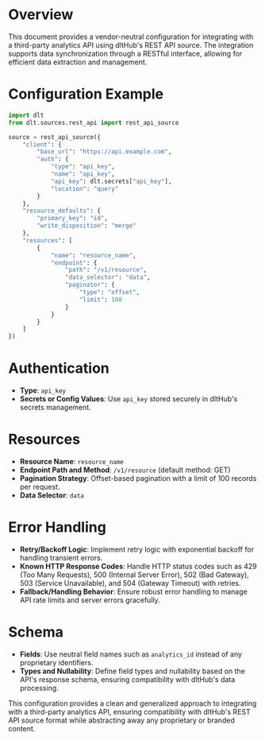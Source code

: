 # Overview

This document provides a vendor-neutral configuration for integrating with a third-party analytics API using dltHub's REST API source. The integration supports data synchronization through a RESTful interface, allowing for efficient data extraction and management.

# Configuration Example

```python
import dlt
from dlt.sources.rest_api import rest_api_source

source = rest_api_source({
    "client": {
        "base_url": "https://api.example.com",
        "auth": {
            "type": "api_key",
            "name": "api_key",
            "api_key": dlt.secrets["api_key"],
            "location": "query"
        }
    },
    "resource_defaults": {
        "primary_key": "id",
        "write_disposition": "merge"
    },
    "resources": [
        {
            "name": "resource_name",
            "endpoint": {
                "path": "/v1/resource",
                "data_selector": "data",
                "paginator": {
                    "type": "offset",
                    "limit": 100
                }
            }
        }
    ]
})
```

# Authentication

- **Type**: `api_key`
- **Secrets or Config Values**: Use `api_key` stored securely in dltHub's secrets management.

# Resources

- **Resource Name**: `resource_name`
- **Endpoint Path and Method**: `/v1/resource` (default method: GET)
- **Pagination Strategy**: Offset-based pagination with a limit of 100 records per request.
- **Data Selector**: `data`

# Error Handling

- **Retry/Backoff Logic**: Implement retry logic with exponential backoff for handling transient errors.
- **Known HTTP Response Codes**: Handle HTTP status codes such as 429 (Too Many Requests), 500 (Internal Server Error), 502 (Bad Gateway), 503 (Service Unavailable), and 504 (Gateway Timeout) with retries.
- **Fallback/Handling Behavior**: Ensure robust error handling to manage API rate limits and server errors gracefully.

# Schema

- **Fields**: Use neutral field names such as `analytics_id` instead of any proprietary identifiers.
- **Types and Nullability**: Define field types and nullability based on the API's response schema, ensuring compatibility with dltHub's data processing.

This configuration provides a clean and generalized approach to integrating with a third-party analytics API, ensuring compatibility with dltHub's REST API source format while abstracting away any proprietary or branded content.